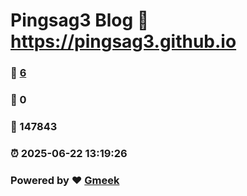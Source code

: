 # Pingsag3 Blog :link: https://pingsag3.github.io 
### :page_facing_up: [6](https://pingsag3.github.io/tag.html) 
### :speech_balloon: 0 
### :hibiscus: 147843 
### :alarm_clock: 2025-06-22 13:19:26 
### Powered by :heart: [Gmeek](https://github.com/Meekdai/Gmeek)
